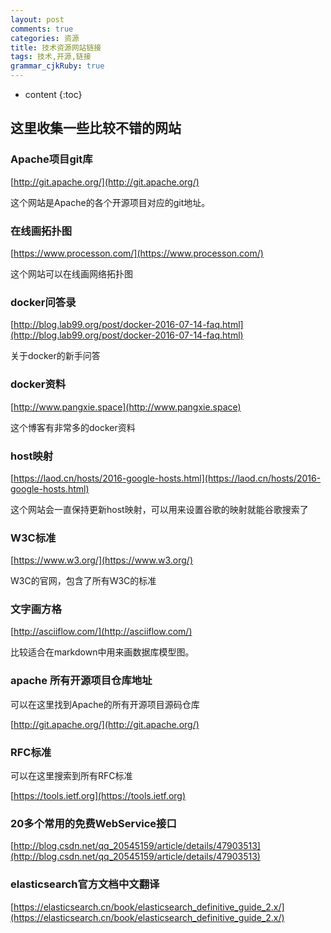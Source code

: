 ```yaml
---
layout: post
comments: true
categories: 资源
title: 技术资源网站链接
tags: 技术,开源,链接
grammar_cjkRuby: true
---
```


* content
{:toc}

## 这里收集一些比较不错的网站

### Apache项目git库

[http://git.apache.org/](http://git.apache.org/)

这个网站是Apache的各个开源项目对应的git地址。

### 在线画拓扑图

[https://www.processon.com/](https://www.processon.com/)

这个网站可以在线画网络拓扑图

### docker问答录

[http://blog.lab99.org/post/docker-2016-07-14-faq.html](http://blog.lab99.org/post/docker-2016-07-14-faq.html)

关于docker的新手问答

### docker资料

[http://www.pangxie.space](http://www.pangxie.space)

这个博客有非常多的docker资料

### host映射

[https://laod.cn/hosts/2016-google-hosts.html](https://laod.cn/hosts/2016-google-hosts.html)

这个网站会一直保持更新host映射，可以用来设置谷歌的映射就能谷歌搜索了

### W3C标准

[https://www.w3.org/](https://www.w3.org/)

W3C的官网，包含了所有W3C的标准

### 文字画方格

[http://asciiflow.com/](http://asciiflow.com/)

比较适合在markdown中用来画数据库模型图。

### apache 所有开源项目仓库地址

可以在这里找到Apache的所有开源项目源码仓库

[http://git.apache.org/](http://git.apache.org/)

### RFC标准

可以在这里搜索到所有RFC标准

[https://tools.ietf.org](https://tools.ietf.org)

### 20多个常用的免费WebService接口

[http://blog.csdn.net/qq_20545159/article/details/47903513](http://blog.csdn.net/qq_20545159/article/details/47903513)

### elasticsearch官方文档中文翻译

[https://elasticsearch.cn/book/elasticsearch_definitive_guide_2.x/](https://elasticsearch.cn/book/elasticsearch_definitive_guide_2.x/)